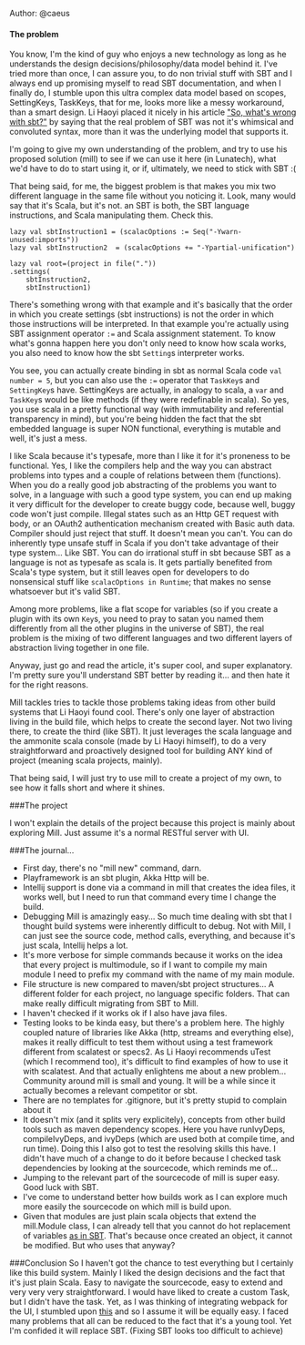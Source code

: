 Author: @caeus
#### The problem
You know, I'm the kind of guy who enjoys a new technology as long as he understands the design decisions/philosophy/data model behind it. I've tried more than once, I can assure you, to do non trivial stuff with SBT and I always end up promising myself to read SBT documentation, and when I finally do, I stumble upon this ultra complex data model based on scopes, SettingKeys, TaskKeys, that for me, looks more like a messy workaround, than a smart design. Li Haoyi placed it nicely in his article ["So, what's wrong with sbt?"](http://www.lihaoyi.com/post/SowhatswrongwithSBT.html) by saying that the real problem of SBT was not it's whimsical and convoluted syntax, more than it was the underlying model that supports it.

I'm going to give my own understanding of the problem, and try to use his proposed solution (mill) to see if we can use it here (in Lunatech), what we'd have to do to start using it, or if, ultimately, we need to stick with SBT :(

That being said, for me, the biggest problem is that makes you mix two different language in the same file without you noticing it. Look, many would say that it's Scala, but it's not. an SBT is both, the SBT language instructions, and Scala manipulating them. Check this.

```$scala
lazy val sbtInstruction1 = (scalacOptions := Seq("-Ywarn-unused:imports"))
lazy val sbtInstruction2  = (scalacOptions += "-Ypartial-unification")

lazy val root=(project in file("."))
.settings(
    sbtInstruction2,
    sbtInstruction1)
```

There's something wrong with that example and it's basically that the order in which you create settings (sbt instructions) is not the order in which those instructions will be interpreted. In that example you're actually using SBT assignment operator `:=` and Scala assignment statement. To know what's gonna happen here you don't only need to know how scala works, you also need to know how the sbt `Setting`s interpreter works.

You see, you can actually create binding in sbt as normal Scala code `val number = 5`, but you can also use the `:=` operator that `TaskKey`s and `SettingKey`s have. SettingKeys are actually, in analogy to scala, a `var` and `TaskKey`s would be like methods (if they were redefinable in scala).  So yes, you use scala in a pretty functional way (with immutability and referential transparency in mind), but you're being hidden the fact that the sbt embedded language is super NON functional, everything is mutable and well, it's just a mess.

I like Scala because it's typesafe, more than I like it for it's proneness to be functional. Yes, I like the compilers help and the way you can abstract problems into types and a couple of relations between them (functions). When you do a really good job abstracting of the problems you want to solve, in a language with such a good type system, you can end up making it very difficult for the developer to create buggy code, because well, buggy code won't just compile. Illegal states such as an Http GET request with body, or an OAuth2 authentication mechanism created with Basic auth data. Compiler should just reject that stuff. It doesn't mean you can't. You can do inherently type unsafe stuff in Scala if you don't take advantage of their type system... Like SBT. You can do irrational stuff in sbt because SBT as a language is not as typesafe as scala is. It gets partially benefited from Scala's type system, but it still leaves open for developers to do nonsensical stuff like `scalacOptions in Runtime`; that makes no sense whatsoever but it's valid SBT.

Among more problems, like a flat scope for variables (so if you create a plugin with its own `Key`s, you need to pray to satan you named them differently from all the other plugins in the universe of SBT), the real problem is the mixing of two different languages and two different layers of abstraction living together in one file.

Anyway, just go and read the article, it's super cool, and super explanatory. I'm pretty sure you'll understand SBT better by reading it... and then hate it for the right reasons.

Mill tackles tries to tackle those problems taking ideas from other build systems that Li Haoyi found cool. There's only one layer of abstraction living in the build file, which helps to create the second layer. Not two living there, to create the third (like SBT). It just leverages the scala language and the ammonite scala console (made by Li Haoyi himself), to do a very straightforward and proactively designed tool for building ANY kind of project (meaning scala projects, mainly).

That being said, I will just try to use mill to create a project of my own, to see how it falls short and where it shines.

###The project

I won't explain the details of the project because this project is mainly about exploring Mill. Just assume it's a normal RESTful server with UI.

###The journal...

- First day, there's no "mill new" command, darn.
- Playframework is an sbt plugin, Akka Http will be.
- Intellij support is done via a command in mill that creates the idea files, it works well, but I need to run that command every time I change the build.
- Debugging Mill is amazingly easy... So much time dealing with sbt that I thought build systems were inherently difficult to debug. Not with Mill, I can just see the source code, method calls, everything, and because it's just scala, Intellij helps a lot.
- It's more verbose for simple commands because it works on the idea that every project is multimodule, so if I want to compile my main module I need to prefix my command with the name of my main module.
- File structure is new compared to maven/sbt project structures... A different folder for each project, no language specific folders. That can make really difficult migrating from SBT to Mill.
- I haven't checked if it works ok if I also have java files.
- Testing looks to be kinda easy, but there's a problem here. The highly coupled nature of libraries like Akka (http, streams and everything else), makes it really difficult to test them without using a test framework different from scalatest or specs2. As Li Haoyi recommends uTest (which I recommend too), it's difficult to find examples of how to use it with scalatest. And that actually enlightens me about a new problem... Community around mill is small and young. It will be a while since it actually becomes a relevant competitor or sbt.
- There are no templates for .gitignore, but it's pretty stupid to complain about it
- It doesn't mix (and it splits very explicitely), concepts from other build tools such as maven dependency scopes. Here you have runIvyDeps, compileIvyDeps, and ivyDeps (which are used both at compile time, and run time). Doing this I also got to test the resolving skills this have. I didn't have much of a change to do it before because I checked task dependencies by looking at the sourcecode, which reminds me of...
- Jumping to the relevant part of the sourcecode of mill is super easy. Good luck with SBT.
- I've come to understand better how builds work as I can explore much more easily the sourcecode on which mill is build upon.
- Given that modules are just plain scala objects that extend the mill.Module class, I can already tell that you cannot do hot replacement of variables [as in SBT](https://www.scala-sbt.org/1.x/docs/Command-Line-Reference.html#Commands+for+managing+the+build+definition). That's because once created an object, it cannot be modified. But who uses that anyway?


###Conclusion
So I haven't got the chance to test everything but I certainly like this build system. Mainly I liked the design decisions and the fact that it's just plain Scala. Easy to navigate the sourcecode, easy to extend and very very very straightforward. I would have liked to create a custom Task, but I didn't have the task. Yet, as I was thinking of integrating webpack for the UI, I stumbled upon [this](https://twitter.com/li_haoyi/status/969776409924153346) and so I assume it will be equally easy.
I faced many problems that all can be reduced to the fact that it's a young tool. Yet I'm confided it will replace SBT. (Fixing SBT looks too difficult to achieve)












